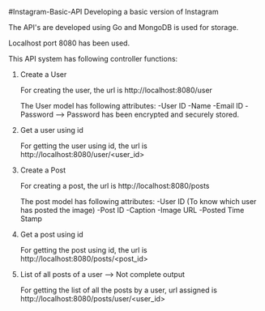 #Instagram-Basic-API
Developing a basic version of Instagram

The API's are developed using Go and MongoDB is used for storage.

Localhost port 8080 has been used.

This API system has following controller functions:

1) Create a User

    For creating the user, the url is http://localhost:8080/user

    The User model has following attributes:
          -User ID
          -Name
          -Email ID
          -Password --> Password has been encrypted and securely stored.
          
2) Get a user using id

    For getting the user using id, the url is http://localhost:8080/user/<user_id>   

3) Create a Post

    For creating a post, the url is http://localhost:8080/posts
    
    The post model has following attributes:
        -User ID (To know which user has posted the image)
        -Post ID
        -Caption
        -Image URL
        -Posted Time Stamp

4) Get a post using id

     For getting the post using id, the url is http://localhost:8080/posts/<post_id>

5) List of all posts of a user --> Not complete output

      For getting the list of all the posts by a user, url assigned is http://localhost:8080/posts/user/<user_id>

